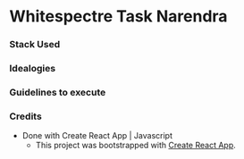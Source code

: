 # Whitespectre Task Narendra

### Stack Used

### Idealogies

### Guidelines to execute


### Credits

- Done with Create React App | Javascript
    - This project was bootstrapped with [Create React App](https://github.com/facebook/create-react-app).

